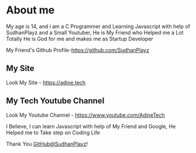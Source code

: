 # About me 
My age is 14, and i am a C Programmer and Learning Javascript with help of SudhanPlayz and a Small Youtuber, He is My Friend who Helped me a Lot 
Totally He is God for me and makes me as Startup Developer 

My Friend's Github Profile-https://github.com/SudhanPlayz
## My Site
Look My Site - https://adine.tech
## My Tech Youtube Channel 
Look My Youtube Channel - https://www.youtube.com/AdineTech

I Believe, I can learn Javascript with  help of My Friend and Google, He Helped me to Take step on Coding Life

Thank You [GitHub@SudhanPlayz](https://github.com/SudhanPlayz)!
